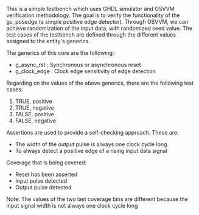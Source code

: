 This is a simple testbench which uses GHDL simulator and OSVVM verification methodology. The goal is to verify the functionality of the gc_posedge (a simple positive edge detector). Through OSVVM, we can achieve randomization of the input data, with randomized seed value. The test cases of the testbench are defined through the different values assigned to the entity's generics. 

The generics of this core are the following:
  - g_async_rst  : Synchronous or asynchronous reset
  - g_clock_edge : Clock edge sensitivity of edge detection

Regarding on the values of the above generics, there are the following test cases:
  1. TRUE, positive
  2. TRUE, negative
  3. FALSE, positive
  4. FALSE, negative

Assertions are used to provide a self-checking approach. These are:
  - The width of the output pulse is always one clock cycle long
  - To always detect a positive edge of a rising input data signal

Coverage that is being covered:
  - Reset has been asserted
  - Input pulse detected
  - Output pulse detected

Note: The values of the two last coverage bins are different because the input signal width is not always one clock cycle long
